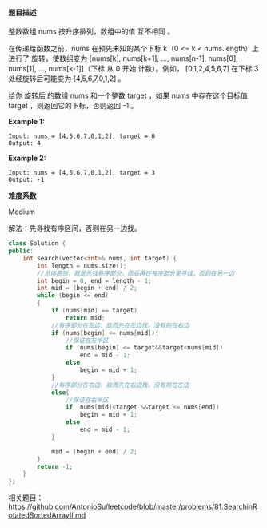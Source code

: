 #### **题目描述**
整数数组 nums 按升序排列，数组中的值 互不相同 。

在传递给函数之前，nums 在预先未知的某个下标 k（0 <= k < nums.length）上进行了 旋转，使数组变为 [nums[k], nums[k+1], ..., nums[n-1], nums[0], nums[1], ..., nums[k-1]]（下标 从 0 开始 计数）。例如， [0,1,2,4,5,6,7] 在下标 3 处经旋转后可能变为 [4,5,6,7,0,1,2] 。

给你 旋转后 的数组 nums 和一个整数 target ，如果 nums 中存在这个目标值 target ，则返回它的下标，否则返回 -1 。

**Example 1:**

```
Input: nums = [4,5,6,7,0,1,2], target = 0
Output: 4
```

**Example 2:**

```
Input: nums = [4,5,6,7,0,1,2], target = 3
Output: -1
```

**难度系数**  

Medium

解法：先寻找有序区间，否则在另一边找。

```c++
class Solution {
public:
	int search(vector<int>& nums, int target) {
		int length = nums.size();
        //总体原则，就是先找有序部分，而后再在有序部分里寻找，否则在另一边
		int begin = 0, end = length - 1;
		int mid = (begin + end) / 2;
		while (begin <= end)
		{
			if (nums[mid] == target)
				return mid;
			//有序部分在左边，故而先在左边找，没有则在右边
			if (nums[begin] <= nums[mid]){
				//保证在左半区
				if (nums[begin] <= target&&target<nums[mid])
					end = mid - 1;
				else
					begin = mid + 1;
			}
			//有序部分在右边，故而先在右边找，没有则在左边
			else{
				//保证在右半区
				if (nums[mid]<target &&target <= nums[end])
					begin = mid + 1;
				else
					end = mid - 1;
			}

			mid = (begin + end) / 2;
		}
		return -1;
	}
};
```

相关题目：https://github.com/AntonioSu/leetcode/blob/master/problems/81.SearchinRotatedSortedArrayII.md